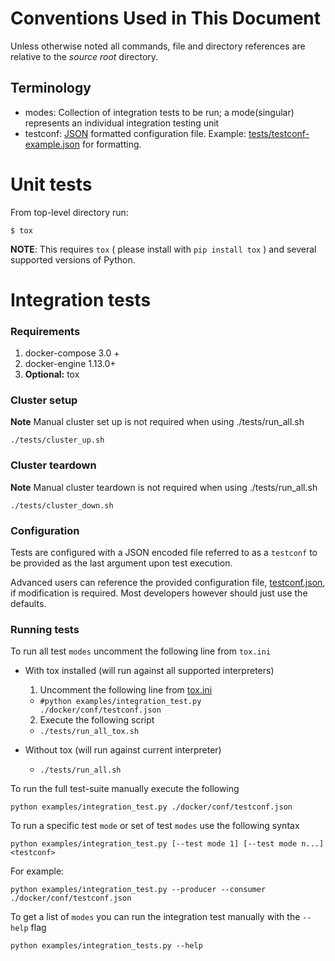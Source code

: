 # Conventions Used in This Document
Unless otherwise noted all commands, file and directory references are relative to the *source root* directory.

## Terminology
 - modes: Collection of integration tests to be run; a mode(singular) represents an individual integration testing unit
 - testconf: [JSON](https://tools.ietf.org/html/rfc8259) formatted configuration file.
        Example: [tests/testconf-example.json](./tests/testconf-example.json) for formatting.

Unit tests
==========
From top-level directory run:

    $ tox

**NOTE**: This requires `tox` ( please install with `pip install tox` ) and several supported versions of Python.

Integration tests
=================

### Requirements
 1. docker-compose 3.0 +
 2. docker-engine 1.13.0+
 3. **Optional:** tox

### Cluster setup
**Note** Manual cluster set up is not required when using ./tests/run_all.sh

    ./tests/cluster_up.sh

### Cluster teardown
**Note** Manual cluster teardown is not required when using ./tests/run_all.sh

    ./tests/cluster_down.sh

### Configuration
Tests are configured with a JSON encoded file referred to as a `testconf` to be provided as the last argument upon test execution.

Advanced users can reference the provided configuration file, [testconf.json](../docker/conf/testconf.json), if modification is required.
Most developers however should just use the defaults.

### Running tests
To run all test `modes` uncomment the following line from `tox.ini`

- With tox installed (will run against all supported interpreters)
  1. Uncomment the following line from [tox.ini](../tox.ini)
    - ```#python examples/integration_test.py ./docker/conf/testconf.json```
  2. Execute the following script
    - ```./tests/run_all_tox.sh```

- Without tox (will run against current interpreter)
  - ```./tests/run_all.sh```

To run the full test-suite manually execute the following

    python examples/integration_test.py ./docker/conf/testconf.json

To run a specific test `mode` or set of test `modes` use the following syntax

    python examples/integration_test.py [--test mode 1] [--test mode n...] <testconf>

For example:

    python examples/integration_test.py --producer --consumer ./docker/conf/testconf.json

To get a list of `modes` you can run the integration test manually with the `--help` flag

    python examples/integration_tests.py --help
